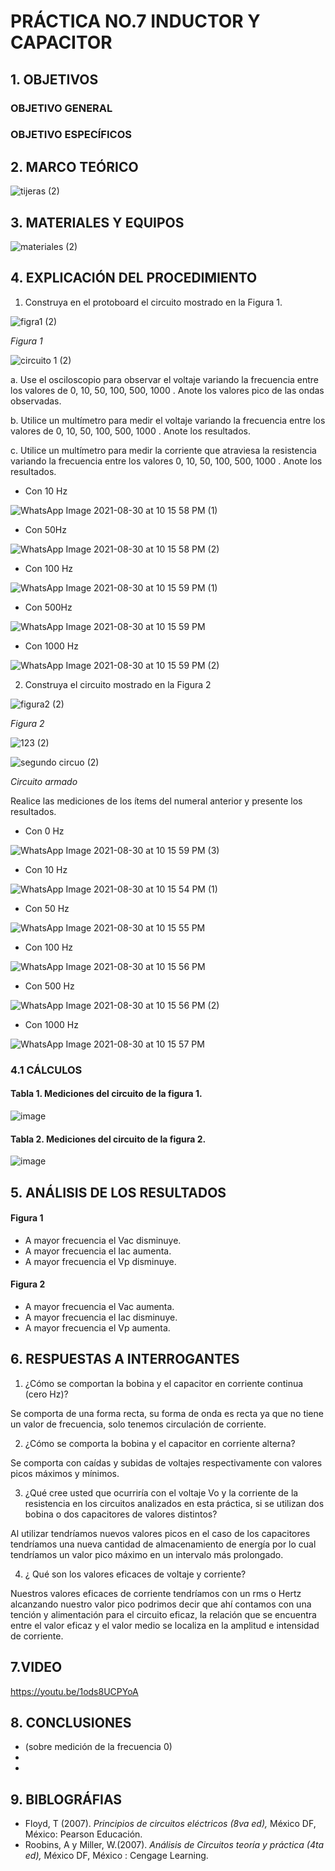 #  PRÁCTICA NO.7 INDUCTOR Y CAPACITOR
## 1. OBJETIVOS
### OBJETIVO GENERAL
### OBJETIVO ESPECÍFICOS
## 2. MARCO TEÓRICO

![tijeras (2)](https://user-images.githubusercontent.com/84431598/131418371-ff7dbd8b-2629-4a59-b213-370d05901366.png)

## 3. MATERIALES Y EQUIPOS

![materiales (2)](https://user-images.githubusercontent.com/84431598/131523282-c62c0932-2dfd-4885-97ae-52c4d2438b97.png)

## 4. EXPLICACIÓN DEL PROCEDIMIENTO 
1. Construya  en el protoboard el circuito mostrado en la Figura 1.

![figra1 (2)](https://user-images.githubusercontent.com/84431598/131417976-df5237b9-cd7f-4d66-99a4-6d31a1c9898d.png)

*Figura 1*

![circuito 1 (2)](https://user-images.githubusercontent.com/84431598/131527395-8ce1079f-3552-49c2-a084-aee6f4fea443.png)

a. Use el osciloscopio para observar el voltaje variando la frecuencia entre los
valores de 0, 10, 50, 100, 500, 1000 . Anote los valores pico de las ondas observadas.

b. Utilice un multímetro para medir el voltaje  variando la frecuencia entre los valores
de 0, 10, 50, 100, 500, 1000 . Anote los resultados.

c. Utilice un multímetro para medir la corriente que atraviesa la resistencia variando la
frecuencia entre los valores 0, 10, 50, 100, 500, 1000 . Anote los resultados.

- Con 10 Hz

![WhatsApp Image 2021-08-30 at 10 15 58 PM (1)](https://user-images.githubusercontent.com/84431598/131439721-93cecdae-bccf-45fd-8908-720d398e7d09.jpeg)

- Con 50Hz

![WhatsApp Image 2021-08-30 at 10 15 58 PM (2)](https://user-images.githubusercontent.com/84431598/131439906-9ebcb2a3-599d-43d6-96b6-012c77ac7b63.jpeg)

- Con 100 Hz

![WhatsApp Image 2021-08-30 at 10 15 59 PM (1)](https://user-images.githubusercontent.com/84431598/131440124-09b0fd3e-7f96-4348-9bf6-5058367c7e1a.jpeg)

- Con  500Hz

![WhatsApp Image 2021-08-30 at 10 15 59 PM](https://user-images.githubusercontent.com/84431598/131440039-f5620308-973e-4df1-84a0-02b2d81a2146.jpeg)

- Con 1000 Hz

![WhatsApp Image 2021-08-30 at 10 15 59 PM (2)](https://user-images.githubusercontent.com/84431598/131440213-f2bba64f-ca6d-4bc3-9cf7-f9adc3e5a859.jpeg)

2. Construya el circuito mostrado en la Figura 2

![figura2 (2)](https://user-images.githubusercontent.com/84431598/131417991-463436b5-62a3-4895-b921-5f21ba985719.png)

*Figura 2*

![123 (2)](https://user-images.githubusercontent.com/84431598/131524256-c66c2d1e-813a-4526-9dc9-903d32ca7f68.png)

![segundo circuo (2)](https://user-images.githubusercontent.com/84431598/131443014-9405cd44-9cc7-4355-8937-b7eb1fb5d1fd.png)

*Circuito armado*

Realice las mediciones de los ítems del numeral anterior y presente los resultados.

- Con 0 Hz

![WhatsApp Image 2021-08-30 at 10 15 59 PM (3)](https://user-images.githubusercontent.com/84431598/131440383-a9ccf615-708f-4a81-8c1d-c5607af0dfbe.jpeg)

- Con 10 Hz

![WhatsApp Image 2021-08-30 at 10 15 54 PM (1)](https://user-images.githubusercontent.com/84431598/131440514-fae336cd-30ff-4bdd-b3c3-cbbe6fd6d85b.jpeg)

- Con 50 Hz

![WhatsApp Image 2021-08-30 at 10 15 55 PM](https://user-images.githubusercontent.com/84431598/131440897-95b6f62b-f328-40b4-9e0e-8004cce59c52.jpeg)

- Con 100 Hz

![WhatsApp Image 2021-08-30 at 10 15 56 PM](https://user-images.githubusercontent.com/84431598/131440615-d0ae806a-5b48-44a3-b104-d07fc05198cd.jpeg)

- Con 500 Hz

![WhatsApp Image 2021-08-30 at 10 15 56 PM (2)](https://user-images.githubusercontent.com/84431598/131440728-7f453b3c-133b-4e7e-9aee-9382bcf5e3ed.jpeg)

- Con 1000 Hz

![WhatsApp Image 2021-08-30 at 10 15 57 PM](https://user-images.githubusercontent.com/84431598/131440778-e1420c61-46c2-444c-aa0f-64ad86253b8d.jpeg)

### 4.1 CÁLCULOS

#### Tabla 1. Mediciones del circuito de la figura 1.
![image](https://user-images.githubusercontent.com/84425276/131438360-703b25ac-2539-42d9-b533-0664e06c71fd.png)

#### Tabla 2. Mediciones del circuito de la figura 2.
![image](https://user-images.githubusercontent.com/84425276/131438393-20375a96-776d-463e-a639-4818ecab6de2.png)

## 5. ANÁLISIS DE LOS RESULTADOS
#### Figura 1
- A mayor frecuencia el Vac disminuye.
- A mayor frecuencia el Iac aumenta.
- A mayor frecuencia el Vp disminuye.

#### Figura 2
- A mayor frecuencia el Vac aumenta.
- A mayor frecuencia el Iac disminuye.
- A mayor frecuencia el Vp aumenta.

## 6. RESPUESTAS A INTERROGANTES
1. ¿Cómo  se comportan la bobina y el capacitor en corriente continua (cero Hz)?

Se comporta de una forma recta, su forma de onda es recta ya que no tiene un valor de frecuencia, solo tenemos circulación de corriente.

2. ¿Cómo  se comporta la bobina y el capacitor en corriente alterna?
 
Se comporta con caídas y subidas de voltajes respectivamente con valores picos máximos y mínimos.

3. ¿Qué cree usted que ocurriría con el voltaje Vo y la corriente de la resistencia en los circuitos analizados en esta práctica, si se utilizan dos bobina o dos capacitores de valores distintos?

Al utilizar tendríamos nuevos valores picos en el caso de los capacitores tendríamos una nueva cantidad de almacenamiento de energía por lo cual tendríamos un valor pico máximo en un intervalo más prolongado. 

4. ¿ Qué son los valores eficaces de voltaje y corriente?

Nuestros valores eficaces de corriente tendríamos con un rms o Hertz alcanzando nuestro valor pico podrimos decir que ahí contamos con una tención y alimentación para el circuito eficaz, la relación que se encuentra entre el valor eficaz y el valor medio se localiza en la amplitud e intensidad de corriente.

## 7.VIDEO

https://youtu.be/1ods8UCPYoA

## 8. CONCLUSIONES
- (sobre medición de la frecuencia 0)
-
-
## 9. BIBLOGRÁFIAS 
-  Floyd, T (2007). *Principios de circuitos eléctricos (8va ed),* México DF, México: Pearson Educación.
-  Roobins, A y Miller, W.(2007). *Análisis de Circuitos teoría y práctica (4ta ed),* México DF, México : Cengage Learning.
